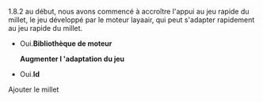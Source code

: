 

1.8.2 au début, nous avons commencé à accroître l'appui au jeu rapide du millet, le jeu développé par le moteur layaair, qui peut s'adapter rapidement au jeu rapide du millet.

- Oui.**Bibliothèque de moteur**


  **Augmenter l 'adaptation du jeu**

- Oui.**Id**

Ajouter le millet
